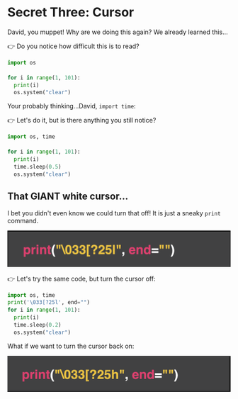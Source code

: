 # Secret Three: Cursor

David, you muppet! Why are we doing this again? We already learned this...

👉 Do you notice how difficult this is to read?
```python
import os

for i in range(1, 101):
  print(i)
  os.system("clear")
```

Your probably thinking...David, `import time`:

👉 Let's do it, but is there anything you still notice?

```python
import os, time

for i in range(1, 101):
  print(i)
  time.sleep(0.5)
  os.system("clear")
```


## That GIANT white cursor...

I bet you didn't even know we could turn that off! It is just a sneaky `print` command.

![](resources/cursor_off.png)

👉 Let's try the same code, but turn the cursor off:

```python
import os, time
print('\033[?25l', end="")
for i in range(1, 101):
  print(i)
  time.sleep(0.2)
  os.system("clear")
```
What if we want to turn the cursor back on:

![](resources/cursor_on.png)